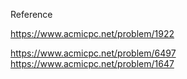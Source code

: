 Reference

https://www.acmicpc.net/problem/1922

https://www.acmicpc.net/problem/6497
https://www.acmicpc.net/problem/1647